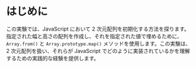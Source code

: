 # はじめに

この実験では、JavaScript において 2 次元配列を初期化する方法を探ります。指定された幅と高さの配列を作成し、それを指定された値で埋めるために、`Array.from()` と `Array.prototype.map()` メソッドを使用します。この実験は、2 次元配列を扱い、それらが JavaScript でどのように実装されているかを理解するための実践的な経験を提供します。
